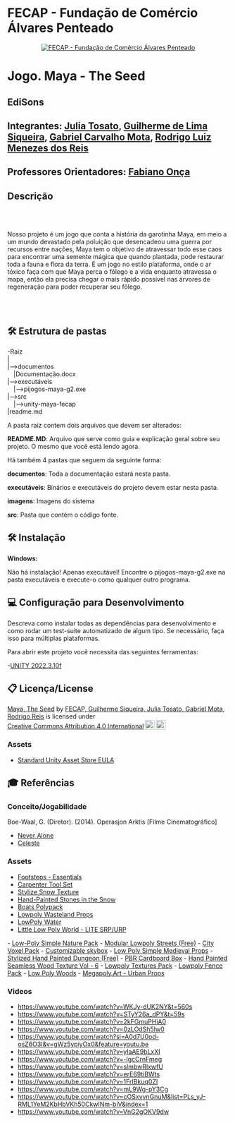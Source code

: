 # FECAP - Fundação de Comércio Álvares Penteado

<p align="center">
<a href= "https://www.fecap.br/"><img src="https://encrypted-tbn0.gstatic.com/images?q=tbn:ANd9GcRhZPrRa89Kma0ZZogxm0pi-tCn_TLKeHGVxywp-LXAFGR3B1DPouAJYHgKZGV0XTEf4AE&usqp=CAU" alt="FECAP - Fundação de Comércio Álvares Penteado" border="0"></a>
</p>

# Jogo. Maya - The Seed

## EdiSons

## Integrantes: <a href="https://www.linkedin.com/in/julia-tosato-a09a0b207/">Julia Tosato</a>, <a href="#">Guilherme de Lima Siqueira</a>, <a href="#">Gabriel Carvalho Mota</a>, <a href="#">Rodrigo Luiz Menezes dos Reis</a>

## Professores Orientadores: <a href="https://www.linkedin.com/in/fabiano-on%C3%A7a-3214a12/">Fabiano Onça</a>

## Descrição

<br><br>

Nosso projeto é um jogo que conta a história da garotinha Maya, em meio a um mundo devastado pela poluição que desencadeou uma guerra por recursos entre nações, Maya tem o objetivo de atravessar todo esse caos para encontrar uma semente mágica que quando plantada, pode restaurar toda a fauna e flora da terra.
É um jogo no estilo plataforma, onde o ar tóxico faça com que Maya perca o fôlego e a vida enquanto atravessa o mapa, então ela precisa chegar o mais rápido possível nas árvores de regeneração para poder recuperar seu fôlego.

<br><br>

## 🛠 Estrutura de pastas

-Raiz<br>
|<br>
|-->documentos<br>
  &emsp;|Documentação.docx<br>
|-->executáveis<br>
  &emsp;|-->pijogos-maya-g2.exe<br>
|-->src<br>
  &emsp;|-->unity-maya-fecap<br>
|readme.md<br>

A pasta raiz contem dois arquivos que devem ser alterados:

<b>README.MD</b>: Arquivo que serve como guia e explicação geral sobre seu projeto. O mesmo que você está lendo agora.

Há também 4 pastas que seguem da seguinte forma:

<b>documentos</b>: Toda a documentação estará nesta pasta.

<b>executáveis</b>: Binários e executáveis do projeto devem estar nesta pasta.

<b>imagens</b>: Imagens do sistema

<b>src</b>: Pasta que contém o código fonte.

## 🛠 Instalação

<b>Windows:</b>

Não há instalação! Apenas executável!
Encontre o pijogos-maya-g2.exe na pasta executáveis e execute-o como qualquer outro programa.

## 💻 Configuração para Desenvolvimento

Descreva como instalar todas as dependências para desenvolvimento e como rodar um test-suite automatizado de algum tipo. Se necessário, faça isso para múltiplas plataformas.

Para abrir este projeto você necessita das seguintes ferramentas:

-<a href="https://store.unity.com/download">UNITY 2022.3.10f</a>

## 📋 Licença/License

<p xmlns:cc="http://creativecommons.org/ns#" xmlns:dct="http://purl.org/dc/terms/"><a property="dct:title" rel="cc:attributionURL" href="https://github.com/2024-1-NCC1/Projeto4">Maya, The Seed</a> by <a rel="cc:attributionURL dct:creator" property="cc:attributionName" href="https://github.com/2024-1-NCC1/Projeto4">FECAP, Guilherme Siqueira, Julia Tosato, Gabriel Mota, Rodrigo Reis</a> is licensed under <a href="https://creativecommons.org/licenses/by/4.0/?ref=chooser-v1" target="_blank" rel="license noopener noreferrer" style="display:inline-block;">Creative Commons Attribution 4.0 International<img style="height:22px!important;margin-left:3px;vertical-align:text-bottom;" src="https://mirrors.creativecommons.org/presskit/icons/cc.svg?ref=chooser-v1" alt=""><img style="height:22px!important;margin-left:3px;vertical-align:text-bottom;" src="https://mirrors.creativecommons.org/presskit/icons/by.svg?ref=chooser-v1" alt=""></a></p>

### Assets
- <a href="https://unity.com/pt/legal/as-terms">Standard Unity Asset Store EULA</a>

## 🎓 Referências
### Conceito/Jogabilidade
Boe-Waal, G. (Diretor). (2014). Operasjon Arktis [Filme Cinematográfico]
- <a href="https://store.steampowered.com/app/295790/Never_Alone_Kisima_Ingitchuna/">Never Alone</a>
- <a href="https://store.steampowered.com/app/504230/Celeste/">Celeste</a>

### Assets
- <a href="https://assetstore.unity.com/packages/audio/sound-fx/foley/footsteps-essentials-189879">Footsteps - Essentials</a>
- <a href="https://assetstore.unity.com/packages/3d/props/tools/carpenter-tool-set-97815">Carpenter Tool Set</a>
- <a href="https://assetstore.unity.com/packages/2d/textures-materials/water/stylize-snow-texture-153579">Stylize Snow Texture</a>
- <a href="https://assetstore.unity.com/packages/3d/characters/hand-painted-stones-in-the-snow-62518">Hand-Painted Stones in the Snow</a>
- <a href="https://assetstore.unity.com/packages/3d/vehicles/sea/boats-polypack-189866">Boats Polypack</a>
- <a href="https://assetstore.unity.com/packages/3d/environments/lowpoly-wasteland-props-138348">Lowpoly Wasteland Props</a>
- <a href="httphttps://assetstore.unity.com/packages/tools/particles-effects/lowpoly-water-107563">LowPoly Water</a>
- <a href="https://assetstore.unity.com/packages/3d/environments/little-low-poly-world-lite-srp-urp-119111">Little Low Poly World - LITE SRP/URP
</a>
- <a href="https://assetstore.unity.com/account/assets">Low-Poly Simple Nature Pack</a>
- <a href="https://assetstore.unity.com/packages/3d/environments/urban/modular-lowpoly-streets-free-192094">Modular Lowpoly Streets (Free)</a>
- <a href="https://assetstore.unity.com/packages/3d/environments/urban/city-voxel-pack-136141">City Voxel Pack</a>
- <a href="https://assetstore.unity.com/packages/2d/textures-materials/sky/customizable-skybox-174576">Customizable skybox</a>
- <a href="https://assetstore.unity.com/packages/3d/props/low-poly-simple-medieval-props-258397">Low Poly Simple Medieval Props</a>
- <a href="https://assetstore.unity.com/packages/3d/environments/stylized-hand-painted-dungeon-free-173934">Stylized Hand Painted Dungeon (Free)</a>
- <a href="https://assetstore.unity.com/packages/3d/props/pbr-cardboard-box-110635">PBR Cardboard Box</a>
- <a href="https://assetstore.unity.com/packages/2d/textures-materials/wood/hand-painted-seamless-wood-texture-vol-6-162145">Hand Painted Seamless Wood Texture Vol - 6</a>
- <a href="https://assetstore.unity.com/packages/2d/textures-materials/lowpoly-textures-pack-140717">Lowpoly Textures Pack</a>
- <a href="https://assetstore.unity.com/packages/3d/props/exterior/low-poly-fence-pack-61661">Lowpoly Fence Pack</a>
- <a href="https://assetstore.unity.com/packages/3d/environments/landscapes/low-poly-woods-232818">Low Poly Woods</a>
- <a href="https://assetstore.unity.com/packages/3d/props/megapoly-art-urban-props-217030">Megapoly.Art - Urban Props</a>

### Videos
- <https://www.youtube.com/watch?v=WKJy-dUK2NY&t=560s>
- <https://www.youtube.com/watch?v=STyY26a_dPY&t=59s>
- <https://www.youtube.com/watch?v=2kFGmuPHiA0>
- <https://www.youtube.com/watch?v=0zLOdSh5Iw0>
- <https://www.youtube.com/watch?si=A0d7U0od-osZ6O3I&v=gWz5ypiyOx0&feature=youtu.be>
- <https://www.youtube.com/watch?v=yIaAE9bLxXI>
- <https://www.youtube.com/watch?v=-lgcCrnFmeg>
- <https://www.youtube.com/watch?v=slmbwRlxwfU>
- <https://www.youtube.com/watch?v=erE69tiBWts>
- <https://www.youtube.com/watch?v=1FrIBkuq0ZI>
- <https://www.youtube.com/watch?v=mL9Wg-pY3Cg>
- <https://www.youtube.com/watch?v=cOSxvvnGnuM&list=PLs_yJ-RML1YeM2KbHbVKh50CkwINm-biV&index=1>
- <https://www.youtube.com/watch?v=VnG2gOKV9dw>
